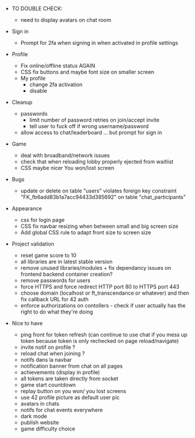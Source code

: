 - TO DOUBLE CHECK:

  - need to display avatars on chat room

- Sign in

  - Prompt for 2fa when signing in when activated in profile settings

- Profile

  - Fix online/offline status AGAIN
  - CSS fix buttons and maybe font size on smaller screen
  - My profile
    - change 2fa activation
    - disable

- Cleanup

  - passwords
    - limit number of password retries on join/accept invite
    - tell user to fuck off if wrong username/password
  - allow access to chat/leaderboard ... but prompt for sign in

- Game

  - deal with broadband/network issues
  - check that when reloading lobby properly ejected from waitlist
  - CSS maybe nicer You won/lost screen

- Bugs

  - update or delete on table \"users\" violates foreign key constraint \"FK_fb6add83b1a7acc94433d385692\" on table \"chat_participants\"

- Appearance

  - css for login page
  - CSS fix navbar resizing when between small and big screen size
  - Add global CSS rule to adapt front size to screen size

- Project validation

  - reset game score to 10
  - all libraries are in latest stable version
  - remove unused libraries/modules + fix dependancy issues on frontend backend container creation?
  - remove passwords for users
  - force HTTPS and force redirect HTTP port 80 to HTTPS port 443
  - choose domain (localhost or ft_transcendance or whatever) and then fix callback URL for 42 auth
  - enforce authorizations on contollers - check if user actually has the right to do what they're doing

- Nice to have
  - ping front for token refresh (can continue to use chat if you mess up token because token is only rechecked on page reload/navigate)
  - invite notif on profile ?
  - reload chat when joining ?
  - notifs dans la navbar
  - notification banner from chat on all pages
  - achievements (display in profile)
  - all tokens are taken directly from socket
  - game start countdown
  - replay button on you won/ you lost screens
  - use 42 profile picture as default user pic
  - avatars in chats
  - notifs for chat events everywhere
  - dark mode
  - publish website
  - game difficulty choice
